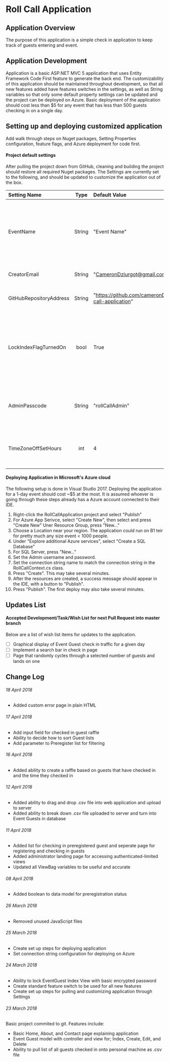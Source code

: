 # Roll Call Application

## Application Overview
The purpose of this application is a simple check in application to keep track of guests entering
and event.

## Application Development
Application is a basic ASP.NET MVC 5 application that uses Entity Framework Code First feature 
to generate the back end. The customizability of this application should be maintained throughout
development, so that all new features added have features switches in the settings, as well as 
String variables so that only some default property settings can be updated and the project can
be deployed on Azure. Basic deployment of the application should cost less than $5 for any event
that has less than 500 guests checking in on a single day.

## Setting up and deploying customized application
Add walk through steps on Nuget packages, Setting Properties configuration, feature flags,
and Azure deployment for code first.

#### Project default settings
After pulling the project down from GitHub, cleaning and building the project should restore all 
required Nuget packages. The Settings are currently set to the following, and should be updated
to customize the application out of the box.

| Setting Name | Type | Default Value | Description |
| :--- | :---: | :--- | :--- |
| EventName | String | "Event Name" | Name of event application will be used for. Name appears in various spots throughout the application. |
| CreatorEmail | String | "CameronDziurgot@gmail.com" | Email of the application creator. |
| GitHubRepositoryAddress | String | "https://github.com/cameronDz/roll-call-application" | Repository where the application can be found. |
| LockIndexFlagTurnedOn | bool | True | Feature flag for creating authentication that locks the Views in EventGuests for Index, Edit, and Delete, behind a passcode. |
| AdminPasscode | String | "rollCallAdmin" | Passcode used when the Passcode feature flag is turned on for Admin access. |
| TimeZoneOffSetHours | int | 4 | Used to set the timezone offset from UTC to where the event is being held. |

#### Deploying Application in Microsoft's Azure cloud
The following setup is done in Visual Studio 2017. Deploying the application for a 1-day event 
should cost ~$5 at the most. It is assumed whoever is going through these steps already has a 
Azure account connected to their IDE.
1. Right-click the RollCallApplication project and select "Publish"
2. For Azure App Serivce, select "Create New", then select and press "Create New"
Uner Resource Group, press "New..."
3. Choose a Location near your region. The application could run on B1 teir for pretty much any size event < 1000 people.
4. Under "Explore additional Azure services", select "Create a SQL Database"
5. For SQL Server, press "New..." 
6. Set the Admin username and password.
7. Set the connection string name to match the connection string in the RollCallContext.cs class.
8. Press "Create". This may take several minutes.
9. After the resources are created, a success message should appear in the IDE, with a button to "Publish".
10. Press "Publish". The first deploy may also take several minutes.

## Updates List

#### Accepted Development/Task/Wish List for next Pull Request into master branch
Below are a list of wish list items for updates to the application. 

- [ ] Graphical display of Event Guest check in traffic for a given day
- [ ] Implement a search bar in check in page
- [ ] Page that randomly cycles through a selected number of guests and lands on one

## Change Log

###### 18 April 2018 
- Added custom error page in plain HTML

###### 17 April 2018
- Add input field for checked in guest raffle
- Ability to decide how to sort Guest lists
- Add parameter to Preregister list for filtering

###### 16 April 2018 
- Added ability to create a raffle based on guests that have checked in and the time they checked in

###### 12 April 2018
- Added ability to drag and drop .csv file into web application and upload to server
- Added ability to break down .csv file uploaded to server and turn into Event Guests in database

###### 11 April 2018
- Added list for checking in preregistered guest and seperate page for registering and checking in guests
- Added administrator landing page for accessing authenticated-limited views
- Updated all ViewBag variables to be useful and accurate

###### 08 April 2018
- Added boolean to data model for preregistration status

###### 26 March 2018
- Removed unused JavaScript files

###### 25 March 2018
- Create set up steps for deploying application
- Set connection string configuration for deploying on Azure

###### 24 March 2018
- Ability to lock EventGuest Index View with basic encrypted password
- Create standard feature switch to be used for all new features
- Create set up steps for pulling and customizing application through Settings 

###### 23 March 2018
Basic project commited to git. Features include:
- Basic Home, About, and Contact page explaining application
- Event Guest model with controller and view for; Index, Create, Edit, and Delete
- Ability to pull list of all guests checked in onto personal machine as .csv file